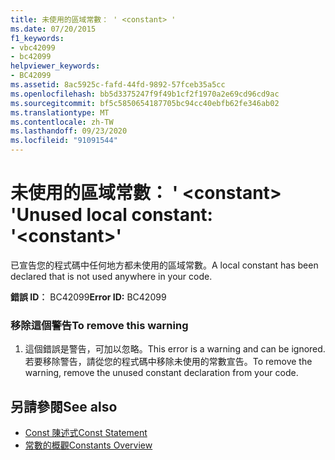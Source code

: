 ```yaml
---
title: 未使用的區域常數： ' <constant> '
ms.date: 07/20/2015
f1_keywords:
- vbc42099
- bc42099
helpviewer_keywords:
- BC42099
ms.assetid: 8ac5925c-fafd-44fd-9892-57fceb35a5cc
ms.openlocfilehash: bb5d3375247f9f49b1cf2f1970a2e69cd96cd9ac
ms.sourcegitcommit: bf5c5850654187705bc94cc40ebfb62fe346ab02
ms.translationtype: MT
ms.contentlocale: zh-TW
ms.lasthandoff: 09/23/2020
ms.locfileid: "91091544"
---
```

# <a name="unused-local-constant-constant"></a><span data-ttu-id="5a628-102">未使用的區域常數： ' \<constant> '</span><span class="sxs-lookup"><span data-stu-id="5a628-102">Unused local constant: '\<constant>'</span></span>

<span data-ttu-id="5a628-103">已宣告您的程式碼中任何地方都未使用的區域常數。</span><span class="sxs-lookup"><span data-stu-id="5a628-103">A local constant has been declared that is not used anywhere in your code.</span></span>  
  
 <span data-ttu-id="5a628-104">**錯誤 ID︰** BC42099</span><span class="sxs-lookup"><span data-stu-id="5a628-104">**Error ID:** BC42099</span></span>  
  
### <a name="to-remove-this-warning"></a><span data-ttu-id="5a628-105">移除這個警告</span><span class="sxs-lookup"><span data-stu-id="5a628-105">To remove this warning</span></span>  
  
1. <span data-ttu-id="5a628-106">這個錯誤是警告，可加以忽略。</span><span class="sxs-lookup"><span data-stu-id="5a628-106">This error is a warning and can be ignored.</span></span> <span data-ttu-id="5a628-107">若要移除警告，請從您的程式碼中移除未使用的常數宣告。</span><span class="sxs-lookup"><span data-stu-id="5a628-107">To remove the warning, remove the unused constant declaration from your code.</span></span>  
  
## <a name="see-also"></a><span data-ttu-id="5a628-108">另請參閱</span><span class="sxs-lookup"><span data-stu-id="5a628-108">See also</span></span>

- [<span data-ttu-id="5a628-109">Const 陳述式</span><span class="sxs-lookup"><span data-stu-id="5a628-109">Const Statement</span></span>](../language-reference/statements/const-statement.md)
- [<span data-ttu-id="5a628-110">常數的概觀</span><span class="sxs-lookup"><span data-stu-id="5a628-110">Constants Overview</span></span>](../programming-guide/language-features/constants-enums/constants-overview.md)

